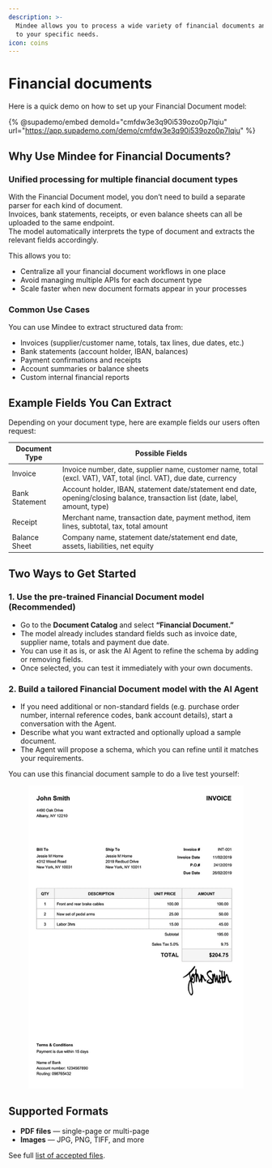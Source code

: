 ```yaml
---
description: >-
  Mindee allows you to process a wide variety of financial documents and adapts
  to your specific needs.
icon: coins
---
```


# Financial documents

Here is a quick demo on how to set up your Financial Document model:

{% @supademo/embed demoId="cmfdw3e3q90i539ozo0p7lqiu" url="https://app.supademo.com/demo/cmfdw3e3q90i539ozo0p7lqiu" %}

## Why Use Mindee for Financial Documents?

### Unified processing for multiple financial document types

With the Financial Document model, you don’t need to build a separate parser for each kind of document.\
Invoices, bank statements, receipts, or even balance sheets can all be uploaded to the same endpoint.\
The model automatically interprets the type of document and extracts the relevant fields accordingly.

This allows you to:

* Centralize all your financial document workflows in one place
* Avoid managing multiple APIs for each document type
* Scale faster when new document formats appear in your processes

### Common Use Cases

You can use Mindee to extract structured data from:

* Invoices (supplier/customer name, totals, tax lines, due dates, etc.)
* Bank statements (account holder, IBAN, balances)
* Payment confirmations and receipts
* Account summaries or balance sheets
* Custom internal financial reports

## Example Fields You Can Extract

Depending on your document type, here are example fields our users often request:

| Document Type  | Possible Fields                                                                                                                |
| -------------- | ------------------------------------------------------------------------------------------------------------------------------ |
| Invoice        | Invoice number, date, supplier name, customer name, total (excl. VAT), VAT, total (incl. VAT), due date, currency              |
| Bank Statement | Account holder, IBAN, statement date/statement end date, opening/closing balance, transaction list (date, label, amount, type) |
| Receipt        | Merchant name, transaction date, payment method, item lines, subtotal, tax, total amount                                       |
| Balance Sheet  | Company name, statement date/statement end date, assets, liabilities, net equity                                               |

## Two Ways to Get Started

### **1. Use the pre-trained Financial Document model (Recommended)**

* Go to the **Document Catalog** and select **“Financial Document.”**
* The model already includes standard fields such as invoice date, supplier name, totals and payment due date.
* You can use it as is, or ask the AI Agent to refine the schema by adding or removing fields.
* Once selected, you can test it immediately with your own documents.

### **2. Build a tailored Financial Document model with the AI Agent**

* If you need additional or non-standard fields (e.g. purchase order number, internal reference codes, bank account details), start a conversation with the Agent.
* Describe what you want extracted and optionally upload a sample document.
* The Agent will propose a schema, which you can refine until it matches your requirements.

You can use this financial document sample to do a live test yourself:

<figure><img src="../.gitbook/assets/invoice-sample-mindee.png" alt="a fake invoice from John Smith"><figcaption></figcaption></figure>

## Supported Formats

* **PDF files** — single-page or multi-page
* **Images** — JPG, PNG, TIFF, and more

See full [list of accepted files](https://docs.mindee.com/integrations/technical-limitations#accepted-files).&#x20;
